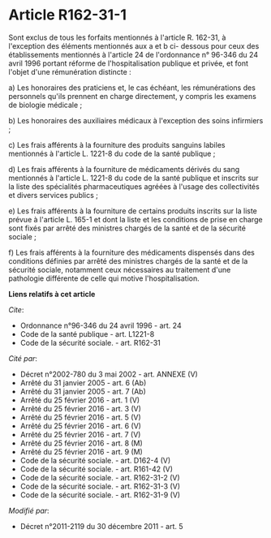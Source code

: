 # Article R162-31-1

Sont exclus de tous les forfaits mentionnés à l'article R. 162-31, à l'exception des éléments mentionnés aux a et b ci-
dessous pour ceux des établissements mentionnés à l'article 24 de l'ordonnance n° 96-346 du 24 avril 1996 portant réforme de
l'hospitalisation publique et privée, et font l'objet d'une rémunération distincte : 

a) Les honoraires des praticiens et, le cas échéant, les rémunérations des personnels qu'ils prennent en charge directement,
y compris les examens de biologie médicale ; 

b) Les honoraires des auxiliaires médicaux à l'exception des soins infirmiers ; 

c) Les frais afférents à la fourniture des produits sanguins labiles mentionnés à l'article L. 1221-8 du code de la santé
publique ; 

d) Les frais afférents à la fourniture de médicaments dérivés du sang mentionnés à l'article L. 1221-8 du code de la santé
publique et inscrits sur la liste des spécialités pharmaceutiques agréées à l'usage des collectivités et divers services
publics ; 

e) Les frais afférents à la fourniture de certains produits inscrits sur la liste prévue à l'article L. 165-1 et dont la
liste et les conditions de prise en charge sont fixés par arrêté des ministres chargés de la santé et de la sécurité
sociale ; 

f) Les frais afférents à la fourniture des médicaments dispensés dans des conditions définies par arrêté des ministres
chargés de la santé et de la sécurité sociale, notamment ceux nécessaires au traitement d'une pathologie différente de celle
qui motive l'hospitalisation.

**Liens relatifs à cet article**

_Cite_:

  - Ordonnance n°96-346 du 24 avril 1996 - art. 24
  - Code de la santé publique - art. L1221-8
  - Code de la sécurité sociale. - art. R162-31

_Cité par_:

  - Décret n°2002-780 du 3 mai 2002 - art. ANNEXE (V)
  - Arrêté du 31 janvier 2005 - art. 6 (Ab)
  - Arrêté du 31 janvier 2005 - art. 7 (Ab)
  - Arrêté du 25 février 2016 - art. 1 (V)
  - Arrêté du 25 février 2016 - art. 3 (V)
  - Arrêté du 25 février 2016 - art. 5 (V)
  - Arrêté du 25 février 2016 - art. 6 (V)
  - Arrêté du 25 février 2016 - art. 7 (V)
  - Arrêté du 25 février 2016 - art. 8 (M)
  - Arrêté du 25 février 2016 - art. 9 (M)
  - Code de la sécurité sociale. - art. D162-4 (V)
  - Code de la sécurité sociale. - art. R161-42 (V)
  - Code de la sécurité sociale. - art. R162-31-2 (V)
  - Code de la sécurité sociale. - art. R162-31-3 (V)
  - Code de la sécurité sociale. - art. R162-31-9 (V)

_Modifié par_:

  - Décret n°2011-2119 du 30 décembre 2011 - art. 5
